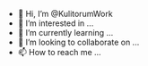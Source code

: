 - 👋 Hi, I’m @KulitorumWork
- 👀 I’m interested in ...
- 🌱 I’m currently learning ...
- 💞️ I’m looking to collaborate on ...
- 📫 How to reach me ...

<!---
KulitorumWork/KulitorumWork is a ✨ special ✨ repository because its `README.md` (this file) appears on your GitHub profile.
You can click the Preview link to take a look at your changes.
--->
